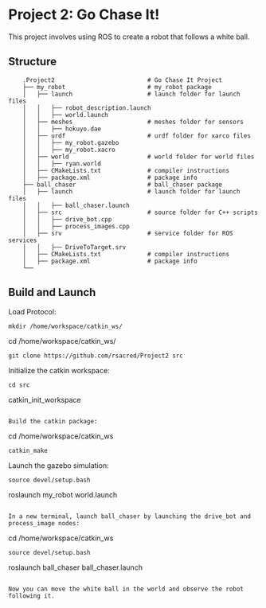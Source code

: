 # Project 2: Go Chase It!

This project involves using ROS to create a robot that follows a white ball.


## Structure
```
    .Project2                          # Go Chase It Project
    ├── my_robot                       # my_robot package                   
    │   ├── launch                     # launch folder for launch files   
    │   │   ├── robot_description.launch
    │   │   ├── world.launch
    │   ├── meshes                     # meshes folder for sensors
    │   │   ├── hokuyo.dae
    │   ├── urdf                       # urdf folder for xarco files
    │   │   ├── my_robot.gazebo
    │   │   ├── my_robot.xacro
    │   ├── world                      # world folder for world files
    │   │   ├── ryan.world
    │   ├── CMakeLists.txt             # compiler instructions
    │   ├── package.xml                # package info
    ├── ball_chaser                    # ball_chaser package                   
    │   ├── launch                     # launch folder for launch files   
    │   │   ├── ball_chaser.launch
    │   ├── src                        # source folder for C++ scripts
    │   │   ├── drive_bot.cpp
    │   │   ├── process_images.cpp
    │   ├── srv                        # service folder for ROS services
    │   │   ├── DriveToTarget.srv
    │   ├── CMakeLists.txt             # compiler instructions
    │   ├── package.xml                # package info                  
    └──   
```
## Build and Launch

Load Protocol:
```
mkdir /home/workspace/catkin_ws/
```
cd /home/workspace/catkin_ws/
```
git clone https://github.com/rsacred/Project2 src
```

Initialize the catkin workspace:
```
cd src
```
catkin_init_workspace
```

Build the catkin package:
```
cd /home/workspace/catkin_ws
```
catkin_make
```

Launch the gazebo simulation:
```
source devel/setup.bash
```
roslaunch my_robot world.launch
```

In a new terminal, launch ball_chaser by launching the drive_bot and process_image nodes:
```
cd /home/workspace/catkin_ws
```
source devel/setup.bash
```
roslaunch ball_chaser ball_chaser.launch
```

Now you can move the white ball in the world and observe the robot following it.
